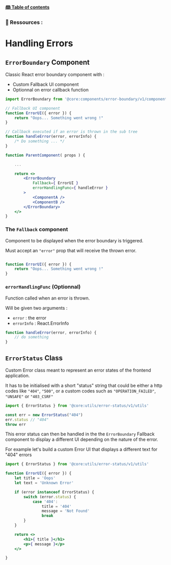 [**🕮 Table of contents**](/Readme.md)

### 🦚 Ressources : 

# Handling Errors

## `ErrorBoundary` Component

Classic React error boundary component with :
- Custom Fallback UI component
- Optionnal on error callback function


```jsx
import ErrorBoundary from '@core:components/error-boundary/v1/component'

// Fallback UI component
function ErrorUI({ error }) {
    return "Oops... Something went wrong !"
}

// Callback executed if an error is thrown in the sub tree
function handleError(error, errorInfo) {
    /* Do something ... */
}

function ParentComponent( props ) {

    ...

    return <>
        <ErrorBoundary
            Fallback={ ErrorUI }
            errorHandlingFunc={ handleError }
        >
            <ComponentA />
            <ComponentB />
        </ErrorBoundary>
    </>
}
```

### The `Fallback` component

Component to be displayed when the error boundary is triggered.

Must accept an `"error"` prop that will receive the thrown error.

```jsx

function ErrorUI({ error }) {
    return "Oops... Something went wrong !"
}
```

### `errorHandlingFunc` (Optionnal)

Function called when an error is thrown.

Will be given two arguments : 
- `error` : the error
- `errorInfo` : React.ErrorInfo

```jsx
function handleError(error, errorInfo) {
    // do something
}
```

## `ErrorStatus` Class

Custom Error class meant to represent an error states of the frontend application.

It has to be initialised with a short "status" string that could be either a http codes like `"404"`, `"500"`, or a custom codes such as `"OPERATION_FAILED"`, `"UNSAFE"` or `"403_CSRF"`
```js
import { ErrorStatus } from '@core:utils/error-status/v1/utils'

const err = new ErrorStatus("404")
err.status // "404"
throw err
```

This error status can then be handled in the the `ErrorBoundary` Fallback component to display a different UI depending on the nature of the error.

For example let's build a custom Error UI that displays a different text for "404" errors
```jsx
import { ErrorStatus } from '@core:utils/error-status/v1/utils'

function ErrorUI({ error }) {
    let title = 'Oops'
    let text = 'Unknown Error'

    if (error instanceof ErrorStatus) {
        switch (error.status) {
            case '404':
                title = '404'
                message = 'Not Found'
                break
        }
    }

    return <>
        <h1>{ title }</h1>
        <p>{ message }</p>
    </>

}
```